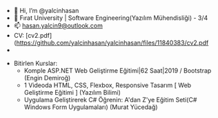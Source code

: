 - 👋 Hi, I’m @yalcinhasan
- 🌱  Fırat University | Software Engineering(Yazılım Mühendisliği) - 3/4
- 📫  hasan.yalcin9@outlook.com
- CV: [cv2.pdf](https://github.com/yalcinhasan/yalcinhasan/files/11840383/cv2.pdf
- 
* Bitirlen Kurslar: 
  - Komple ASP.NET Web Geliştirme Eğitimi|62 Saat|2019 / Bootstrap (Engin Demiroğ)
  - 1 Videoda HTML, CSS, Flexbox, Responsive Tasarım [ Web Geliştirme Eğitimi ] (Yazılım Bilimi)
  - Uygulama Geliştirerek C# Öğrenin: A'dan Z'ye Eğitim Seti(C# Windows Form Uygulamaları) (Murat Yücedağ)



<!---
yalcinhasan/yalcinhasan is a ✨ special ✨ repository because its `README.md` (this file) appears on your GitHub profile.
You can click the Preview link to take a look at your changes.
--->
